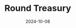 ---  
layout: startup_page  
title: "Round Treasury"  
id: "roundtreasury.com"  
permalink: "/roundtreasuryroundtreasury.com10082024/"  
website: "https://www.roundtreasury.com/"  
funding_round: "Pre-Seed"  
funding_amount: "$2.1M"  
investors: "Passion Capital, Tiny VC, Ascension, Samos Investments, Entrepreneur First, Darren Westlake, Simon Taylor, Pranav Sood"  
about: "Round Treasury provides a banking and treasury platform designed to simplify cash management for small and medium-sized businesses (SMBs). The platform consolidates banking, treasury, and cash management tools into one user-friendly interface, offering features like multi-banking, high-yield savings accounts, and enhanced FSCS protection. This helps SMBs optimize liquidity, maintain cash transparency, and extend their runway."  
markets: "Fintech, Financial Services, Banking"  
hq: "London, England, United Kingdom"  
founded_year: "2023"  
linkedin: "https://www.linkedin.com/company/roundtreasury"  
twitter: ""  
instagram: ""  
facebook: ""  
crunchbase: "https://www.crunchbase.com/organization/round-a099"  
pitchbook: ""  

date_display: "08-Oct-2024"  
date: "2024-10-08"

# SEO Optimization  
meta_title: "Round Treasury - Pre-Seed Funding ($2.1M)"  
meta_description: "Round Treasury, Round Treasury provides a banking and treasury platform designed to simplify cash management for small and medium-sized businesses (SMBs). The platfor..."  
meta_keywords: "Round Treasury, Fintech, Financial Services, Banking, Pre-Seed funding"  
canonical_url: "https://startup.projectstartups.com/roundtreasuryroundtreasury.com10082024/"  
---